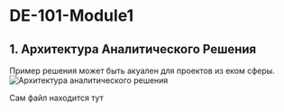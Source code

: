 # DE-101-Module1
## 1. Архитектура Аналитического Решения

Пример решения может быть акуален для проектов из еком сферы. 
![Архитектура аналитического решения](https://user-images.githubusercontent.com/64987184/170882821-73ece641-0151-4a71-9d16-cb8b894a7ac7.png)

Сам файл находится тут
